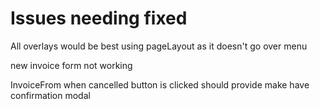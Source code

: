 # Issues needing fixed


All overlays would be best using pageLayout as it doesn't go over menu

new invoice form not working

InvoiceFrom when cancelled button is clicked should provide make have confirmation modal

